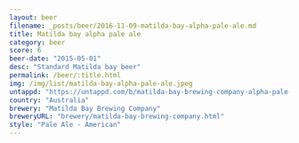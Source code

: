 ```yaml
---
layout: beer
filename: _posts/beer/2016-11-09-matilda-bay-alpha-pale-ale.md
title: Matilda bay alpha pale ale
category: beer
score: 6
beer-date: "2015-05-01"
desc: "Standard Matilda bay beer"
permalink: /beer/:title.html
img: /img/list/matilda-bay-alpha-pale-ale.jpeg
untappd: "https://untappd.com/b/matilda-bay-brewing-company-alpha-pale-ale/11554"
country: "Australia"
brewery: "Matilda Bay Brewing Company"
breweryURL: "brewery/matilda-bay-brewing-company.html"
style: "Pale Ale - American"
---
```

